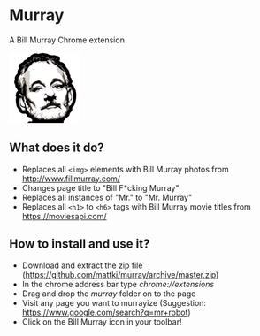 # Murray
A Bill Murray Chrome extension

![murray](icon.png?raw=true "murray")

## What does it do?
- Replaces all ```<img>``` elements with Bill Murray photos from http://www.fillmurray.com/
- Changes page title to "Bill F\*cking Murray"
- Replaces all instances of "Mr." to "Mr. Murray"
- Replaces all ```<h1>``` to ```<h6>``` tags with Bill Murray movie titles from https://moviesapi.com/


## How to install and use it?

- Download and extract the zip file (https://github.com/mattkj/murray/archive/master.zip)
- In the chrome address bar type *chrome://extensions*
- Drag and drop the *murray* folder on to the page
- Visit any page you want to murrayize (Suggestion: https://www.google.com/search?q=mr+robot)
- Click on the Bill Murray icon in your toolbar!
